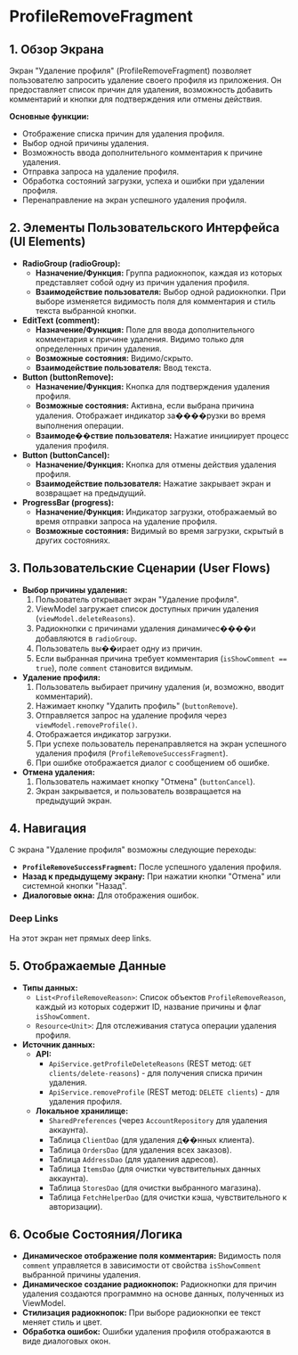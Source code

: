 # ProfileRemoveFragment

## 1. Обзор Экрана

Экран "Удаление профиля" (ProfileRemoveFragment) позволяет пользователю запросить удаление своего профиля из приложения. Он предоставляет список причин для удаления, возможность добавить комментарий и кнопки для подтверждения или отмены действия.

**Основные функции:**
*   Отображение списка причин для удаления профиля.
*   Выбор одной причины удаления.
*   Возможность ввода дополнительного комментария к причине удаления.
*   Отправка запроса на удаление профиля.
*   Обработка состояний загрузки, успеха и ошибки при удалении профиля.
*   Перенаправление на экран успешного удаления профиля.

## 2. Элементы Пользовательского Интерфейса (UI Elements)

*   **RadioGroup (radioGroup):**
    *   **Назначение/Функция:** Группа радиокнопок, каждая из которых представляет собой одну из причин удаления профиля.
    *   **Взаимодействие пользователя:** Выбор одной радиокнопки. При выборе изменяется видимость поля для комментария и стиль текста выбранной кнопки.
*   **EditText (comment):**
    *   **Назначение/Функция:** Поле для ввода дополнительного комментария к причине удаления. Видимо только для определенных причин удаления.
    *   **Возможные состояния:** Видимо/скрыто.
    *   **Взаимодействие пользователя:** Ввод текста.
*   **Button (buttonRemove):**
    *   **Назначение/Функция:** Кнопка для подтверждения удаления профиля.
    *   **Возможные состояния:** Активна, если выбрана причина удаления. Отображает индикатор за����рузки во время выполнения операции.
    *   **Взаимоде��ствие пользователя:** Нажатие инициирует процесс удаления профиля.
*   **Button (buttonCancel):**
    *   **Назначение/Функция:** Кнопка для отмены действия удаления профиля.
    *   **Взаимодействие пользователя:** Нажатие закрывает экран и возвращает на предыдущий.
*   **ProgressBar (progress):**
    *   **Назначение/Функция:** Индикатор загрузки, отображаемый во время отправки запроса на удаление профиля.
    *   **Возможные состояния:** Видимый во время загрузки, скрытый в других состояниях.

## 3. Пользовательские Сценарии (User Flows)

*   **Выбор причины удаления:**
    1.  Пользователь открывает экран "Удаление профиля".
    2.  ViewModel загружает список доступных причин удаления (`viewModel.deleteReasons`).
    3.  Радиокнопки с причинами удаления динамичес����и добавляются в `radioGroup`.
    4.  Пользователь вы��ирает одну из причин.
    5.  Если выбранная причина требует комментария (`isShowComment == true`), поле `comment` становится видимым.
*   **Удаление профиля:**
    1.  Пользователь выбирает причину удаления (и, возможно, вводит комментарий).
    2.  Нажимает кнопку "Удалить профиль" (`buttonRemove`).
    3.  Отправляется запрос на удаление профиля через `viewModel.removeProfile()`.
    4.  Отображается индикатор загрузки.
    5.  При успехе пользователь перенаправляется на экран успешного удаления профиля (`ProfileRemoveSuccessFragment`).
    6.  При ошибке отображается диалог с сообщением об ошибке.
*   **Отмена удаления:**
    1.  Пользователь нажимает кнопку "Отмена" (`buttonCancel`).
    2.  Экран закрывается, и пользователь возвращается на предыдущий экран.

## 4. Навигация

С экрана "Удаление профиля" возможны следующие переходы:

*   **`ProfileRemoveSuccessFragment`:** После успешного удаления профиля.
*   **Назад к предыдущему экрану:** При нажатии кнопки "Отмена" или системной кнопки "Назад".
*   **Диалоговые окна:** Для отображения ошибок.

### Deep Links

На этот экран нет прямых deep links.

## 5. Отображаемые Данные

*   **Типы данных:**
    *   `List<ProfileRemoveReason>`: Список объектов `ProfileRemoveReason`, каждый из которых содержит ID, название причины и флаг `isShowComment`.
    *   `Resource<Unit>`: Для отслеживания статуса операции удаления профиля.
*   **Источник данных:**
    *   **API:**
        *   `ApiService.getProfileDeleteReasons` (REST метод: `GET clients/delete-reasons`) - для получения списка причин удаления.
        *   `ApiService.removeProfile` (REST метод: `DELETE clients`) - для удаления профиля.
    *   **Локальное хранилище:**
        *   `SharedPreferences` (через `AccountRepository` для удаления аккаунта).
        *   Таблица `ClientDao` (для удаления д��нных клиента).
        *   Таблица `OrdersDao` (для удаления всех заказов).
        *   Таблица `AddressDao` (для удаления адресов).
        *   Таблица `ItemsDao` (для очистки чувствительных данных аккаунта).
        *   Таблица `StoresDao` (для очистки выбранного магазина).
        *   Таблица `FetchHelperDao` (для очистки кэша, чувствительного к авторизации).

## 6. Особые Состояния/Логика

*   **Динамическое отображение поля комментария:** Видимость поля `comment` управляется в зависимости от свойства `isShowComment` выбранной причины удаления.
*   **Динамическое создание радиокнопок:** Радиокнопки для причин удаления создаются программно на основе данных, полученных из ViewModel.
*   **Стилизация радиокнопок:** При выборе радиокнопки ее текст меняет стиль и цвет.
*   **Обработка ошибок:** Ошибки удаления профиля отображаются в виде диалоговых окон.